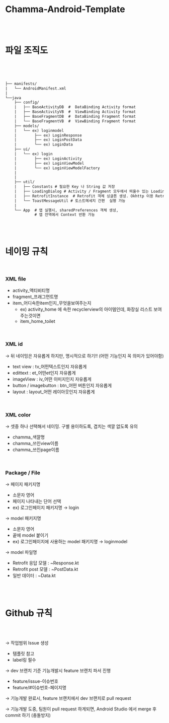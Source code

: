 
# Chamma-Android-Template

<br/> <br/>

# 파일 조직도

<br/><br/>

```xml

├── manifests/
|   └── AndroidManifest.xml
|
└──java
    ├── config/
    |   ├── BaseActivityDB  #  DataBinding Activity format
    |   ├── BaseActivityVB  #  ViewBinding Activity format
    |   ├── BaseFragmentDB  #  DataBinding Fragment format
    |   └── BaseFragmentVB  #  ViewBinding Fragment format
    ├── models/
    |   └── ex) loginmodel
    |        ├── ex) LoginResponse
    |        ├── ex) LoginPostData
    |        └── ex) LoginData
    ├── ui/
    |   └── ex) login
    |        ├── ex) LoginActivity
    |        ├── ex) LoginViewModel
    |        └── ex) LoginViewModelFactory
    | 
    | 
    ├── util/
    |   ├── Constants # 필요한 Key 나 String 값 저장
    |   ├── LoadingDialog # Activity / Fragment 모두에서 띄울수 있는 LoadingDialog
    |   ├── RetrofitInstance  # Retrofit 객체 싱글톤 생성. Okhttp 이용 Retrofit2 통신시 Log로 모니터링 가능
    |   └── ToastMessageUtil # 토스트메세지 간편  실행 가능
    | 
    └── App  # 앱 실행시, sharedPreferences 객체 생성,
             # 앱 전역에서 Context 반환 가능
```

<br/><br/>

# 네이밍 규칙

<br/>

### XML file

- activity_액티비티명
- fragment_프래그먼트명
- item_어디속한item인지_무엇을보여주는지
    - ex) activity_home 에 속한 recyclerview의 아이템인데, 화장실 리스트 보여주는것이면
    - item_home_toilet

<br/>

### XML id

→ 뒤 네이밍은 자유롭게 하지만, 명시적으로 하기!! (어떤 기능인지 꼭 의미가 있어야함)

- text view : tv_어떤텍스트인지 자유롭게
- edittext : et_어떤et인지 자유롭게
- imageView : iv_어떤 이미지인지 자유롭게
- button / imagebutton : btn_어떤 버튼인지 자유롭게
- layout : layout_어떤 레이아웃인지 자유롭게

<br/>

### XML color

→ 셋중 하나 선택해서 네이밍. 구별 용이하도록, 겹치는 색깔 없도록 유의

- chamma_색깔명
- chamma_쓰인view이름
- chamma_쓰인page이름

<br/>

### Package / File

→ 페이지 패키지명

- 소문자 영어
- 페이지 나타내는 단어 선택
- ex) 로그인페이지 패키지명 → login

→ model 패키지명

- 소문자 영어
- 끝에 model 붙이기
- ex) 로그인페이지에 사용하는 model 패키지명 → loginmodel

→ model 파일명

- Retrofit 응답 모델 : ~Response.kt
- Retrofit post 모델 : ~PostData.kt
- 일반 데이터 : ~Data.kt

<br/><br/>

# Github 규칙

<br/><br/>

→ 작업범위 Issue 생성 

- 템플릿 참고
- label링 필수

→ dev 브랜치 기준  기능개발시 feature 브랜치 파서 진행

- feature/issue-이슈번호
- feature/#이슈번호-페이지명

→ 기능개발 완료시, feature 브랜치에서 dev 브랜치로 pull request

→ 기능개발 도중, 팀원이 pull request 하게되면, Android Studio 에서 merge 후 commit 하기 (충돌방지)
